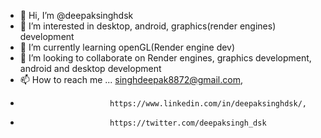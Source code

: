 - 👋 Hi, I’m @deepaksinghdsk
- 👀 I’m interested in desktop, android, graphics(render engines) development
- 🌱 I’m currently learning openGL(Render engine dev)
- 💞️ I’m looking to collaborate on Render engines, graphics development, android and desktop development
- 📫 How to reach me ... singhdeepak8872@gmail.com,
-                         https://www.linkedin.com/in/deepaksinghdsk/,
-                         https://twitter.com/deepaksingh_dsk

<!---
deepaksinghdsk/deepaksinghdsk is a ✨ special ✨ repository because its `README.md` (this file) appears on your GitHub profile.
You can click the Preview link to take a look at your changes.
--->
